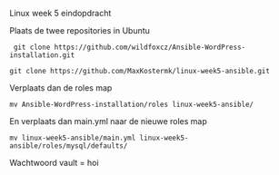 Linux week 5 eindopdracht

Plaats de twee repositories in Ubuntu

` git clone https://github.com/wildfoxcz/Ansible-WordPress-installation.git`

`git clone https://github.com/MaxKostermk/linux-week5-ansible.git`

Verplaats dan de roles map

`mv Ansible-WordPress-installation/roles linux-week5-ansible/`

En verplaats dan main.yml naar de nieuwe roles map

`mv linux-week5-ansible/main.yml linux-week5-ansible/roles/mysql/defaults/`

Wachtwoord vault = hoi
